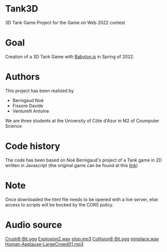 # Tank3D
3D Tank Game Project for the Game on Web 2022 contest

# Goal 
Creation of a 3D Tank Game with [Babylon.js](https://www.babylonjs.com/) in Spring of 2022.

# Authors
This project has been realized by
- Bernigaud Noé
- Fissore Davide
- Venturelli Antoine

We are three students at the University of Côte d'Azur in M2 of Coumputer Science

# Code history
The code has been based on Noé Bernigaud's project of a Tank game in 2D written in Javascript (the original game can be found at this [link](https://github.com/noebernigaud/TankGame))

# Note
Once downloaded the html file needs to be opened with a live server, else access to scripts will be bocked by the CORS policy.

# Audio source 

[Crush8-Bit.ogg](https://rpg.hamsterrepublic.com/wiki-images/d/db/Crush8-Bit.ogg)
[Explosion2.wav](http://schaeffer.ludo.free.fr/worms/DATA/Wav/Effects/Explosion2.wav)
[plop.mp3](https://mainline.i3s.unice.fr/mooc/SkywardBound/assets/sounds/plop.mp3)
[Collision8-Bit.ogg](http://commondatastorage.googleapis.com/codeskulptor-assets/Collision8-Bit.ogg)
[minplace.wav](http://www.utc.fr/si28/ProjetsUpload/P2006_si28p004/flash_puzzle/sons/rush/mineplace.wav)
[Human-Applause-LargeCrowd01.mp3](http://sfxcontent.s3.amazonaws.com/soundfx/Human-Applause-LargeCrowd01.mp3)